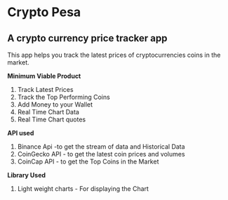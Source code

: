 # Crypto Pesa
## A crypto currency price tracker app

This app helps you track the latest prices of cryptocurrencies coins in the market.

**Minimum Viable Product**
1. Track Latest Prices
2. Track the Top Performing Coins
3. Add Money to your Wallet
4. Real Time Chart Data
5. Real Time Chart quotes

**API used**
1. Binance Api -to get the stream of data and Historical Data
2. CoinGecko API - to get the latest coin prices and volumes
3. CoinCap API - to get the Top Coins in the Market 

**Library Used**

1. Light weight charts - For displaying the Chart






